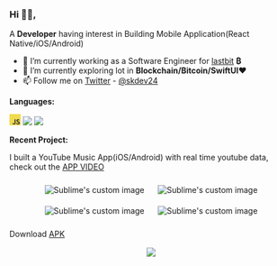 ### Hi 👋🏼,
A **Developer** having interest in Building Mobile Application(React Native/iOS/Android)
- 🔭 I’m currently working as a Software Engineer for [lastbit](https://lastbit.io/about/) **₿**
- 🌱 I’m currently exploring lot in **Blockchain/Bitcoin/SwiftUI❤️**
- 📫 Follow me on [Twitter](https://twitter.com/Kdev24S) - [@skdev24](https://twitter.com/Kdev24S)

**Languages:**  

<code><img height="20" src="https://raw.githubusercontent.com/github/explore/80688e429a7d4ef2fca1e82350fe8e3517d3494d/topics/javascript/javascript.png"></code>
<code><img height="20" src="https://reactnative.dev/img/header_logo.svg"></code>
<code><img height="20" src="https://developer.apple.com/assets/elements/icons/swift/swift-64x64_2x.png"></code>

**Recent Project:**  

I built a YouTube Music App(iOS/Android) with real time youtube data, check out the [APP VIDEO](https://www.youtube.com/watch?v=r7eYicwbwLQ)

<p align="center">
  <img src="https://user-images.githubusercontent.com/16745006/87463267-c25ea800-c62e-11ea-9d5f-5083b2f7c0d7.PNG" alt="Sublime's custom image" height="320" style="padding: 10px;" loading="lazy"/>
  <img src="https://user-images.githubusercontent.com/16745006/92327073-aa2a6880-f074-11ea-8cec-e0c2b8bb7997.PNG" alt="Sublime's custom image" height="320" style="padding: 10px;" loading="lazy"/>
  <img src="https://user-images.githubusercontent.com/16745006/87463255-c094e480-c62e-11ea-9b7a-5748b075dda6.PNG" alt="Sublime's custom image" height="320" style="padding: 10px;" loading="lazy"/>
  <img src="https://user-images.githubusercontent.com/16745006/87463236-b96dd680-c62e-11ea-911d-67fdb8d118d5.PNG" alt="Sublime's custom image" height="320" style="padding: 10px;" loading="lazy"/>
</p>

Download [APK](https://drive.google.com/file/d/1r9AY-IcWWOwhTuQGzTICe4UCF5WqQh4g/view?usp=sharing)

<p align="center">
  <img align='center' src="https://visitor-badge.laobi.icu/badge?page_id=skdev24.visitor-badge">
</p>
